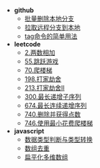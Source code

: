 
- **github**
  - [批量删除本地分支](https://runlijs.github.io/#/github/delete-brand)
  - [拉取远程分支到本地](https://runlijs.github.io/#/github/pull-brand)
  - [tag命令的简单用法](https://runlijs.github.io/#/github/tag)
- **leetcode**
  - [2.两数相加](https://runlijs.github.io/#/leetcode/2-add-two-numbers)
  - [55.跳跃游戏](https://runlijs.github.io/#/leetcode/55-jump-game)
  - [70.爬楼梯](https://runlijs.github.io/#/leetcode/70-climbing-stairs)
  - [198.打家劫舍](https://runlijs.github.io/#/leetcode/198-house-robber)
  - [213.打家劫舍II](https://runlijs.github.io/#/leetcode/213-house-robber-ii)
  - [300.最长递增子序列](https://runlijs.github.io/#/leetcode/300-longest-increasing-subsequence)
  - [674.最长连续递增序列](https://runlijs.github.io/#/leetcode/674-longest-continuous-increasing-subsequence)
  - [740.删除并获得点数](https://runlijs.github.io/#/leetcode/740-delete-and-earn)
  - [746.使用最小花费爬楼梯](https://runlijs.github.io/#/leetcode/746-min-cost-climbing-stairs)
- **javascript**
  - [数据类型判断与类型转换](https://runlijs.github.io/#/javascript/javascript-typeof)
  - [数组去重](https://runlijs.github.io/#/javascript/array-remove-repeat)
  - [扁平化多维数组](https://runlijs.github.io/#/javascript/flat-array)
  